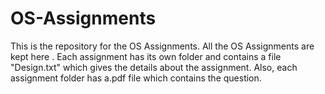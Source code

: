 # OS-Assignments
This is the repository for the OS Assignments.
All the OS Assignments are kept here .
Each assignment has its own folder and contains a file "Design.txt" which gives the details about the assignment. 
Also, each assignment folder has a.pdf file which contains the question.
